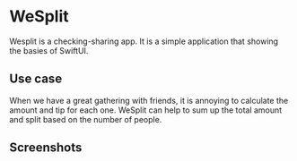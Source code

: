 # WeSplit

Wesplit is a checking-sharing app. It is a simple application that showing the basies of SwiftUI.

## Use case
When we have a great gathering with friends, it is annoying to calculate the amount and tip for each one.
WeSplit can help to sum up the total amount and split based on the number of people. 

## Screenshots